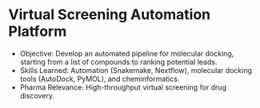 # Virtual Screening Automation Platform

- Objective: Develop an automated pipeline for molecular docking, starting from a list of compounds to ranking potential leads.
- Skills Learned: Automation (Snakemake, Nextflow), molecular docking tools (AutoDock, PyMOL), and cheminformatics.
- Pharma Relevance: High-throughput virtual screening for drug discovery.
